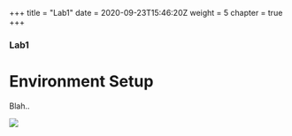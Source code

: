 +++
title = "Lab1"
date = 2020-09-23T15:46:20Z
weight = 5
chapter = true
+++

### Lab1

# Environment Setup

Blah..

![](https://upload.wikimedia.org/wikipedia/commons/f/f1/Raspberry_Pi_4_Model_B_-_Side.jpg)